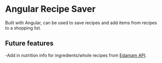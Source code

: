 # Angular Recipe Saver

Built with Angular, can be used to save recipes and add items from recipes to a shopping list.

## Future features

-Add in nutrition info for ingredients/whole recipes from [Edamam API](https://www.edamam.com/).